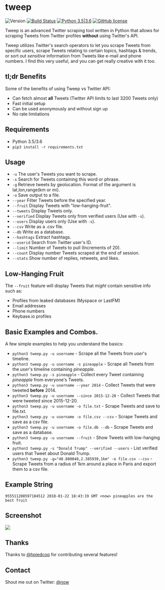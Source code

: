 # tweep

![Version](https://img.shields.io/badge/Version-1.0-blue.svg) [![Build Status](https://travis-ci.org/haccer/tweep.svg?branch=master)](https://travis-ci.org/haccer/tweep/) [![Python 3.5|3.6](https://img.shields.io/badge/Python-3.5%2F3.6-blue.svg)](https://www.python.org/download/releases/3.0/) [![GitHub license](https://img.shields.io/github/license/haccer/tweep.svg)](https://github.com/haccer/tweep/blob/master/LICENSE)

Tweep is an advanced Twitter scraping tool written in Python that allows for scraping Tweets from Twitter profiles **without** using Twitter's API.

Tweep utilizes Twitter's search operators to let you scrape Tweets from specific users, scrape Tweets relating to certain topics, hashtags & trends, or sort out _sensitive_ information from Tweets like e-mail and phone numbers. I find this very useful, and you can get really creative with it too.

## tl;dr Benefits

Some of the benefits of using Tweep vs Twitter API:

- Can fetch almost **all** Tweets (Twitter API limits to last 3200 Tweets only)
- Fast initial setup
- Can be used anonymously and without sign up
- No rate limitations

## Requirements

- Python 3.5/3.6
- `pip3 install -r requirements.txt`

## Usage

- `-u` The user's Tweets you want to scrape.
- `-s` Search for Tweets containing this word or phrase.
- `-g` Retrieve tweets by geolocation. Format of the argument is lat,lon,range(km or mi).
- `-o` Save output to a file.
- `--year` Filter Tweets before the specified year.
- `--fruit` Display Tweets with "low-hanging-fruit".
- `--tweets` Display Tweets only.
- `--verified` Display Tweets only from verified users (Use with `-s`).
- `--users` Display users only (Use with `-s`).
- `--csv` Write as a .csv file.
- `--db` Write as a database.
- `--hashtags` Extract hashtags.
- `--userid` Search from Twitter user's ID.
- `--limit` Number of Tweets to pull (Increments of 20).
- `--count` Display number Tweets scraped at the end of session.
- `--stats` Show number of replies, retweets, and likes.

## Low-Hanging Fruit

The `--fruit` feature will display Tweets that _might_ contain sensitive info such as:

- Profiles from leaked databases (Myspace or LastFM)
- Email addresses
- Phone numbers
- Keybase.io profiles

## Basic Examples and Combos.

A few simple examples to help you understand the basics:

- `python3 tweep.py -u username` - Scrape all the Tweets from _user_'s timeline.
- `python3 tweep.py -u username -s pineapple` - Scrape all Tweets from the _user_'s timeline containing _pineapple_.
- `python3 tweep.py -s pineapple` - Collect every Tweet containing _pineapple_ from everyone's Tweets.
- `python3 tweep.py -u username --year 2014` - Collect Tweets that were tweeted **before** 2014.
- `python3 tweep.py -u username --since 2015-12-20` - Collect Tweets that were tweeted since 2015-12-20.
- `python3 tweep.py -u username -o file.txt` - Scrape Tweets and save to file.txt.
- `python3 tweep.py -u username -o file.csv --csv` - Scrape Tweets and save as a csv file.
- `python3 tweep.py -u username -o file.db --db` - Scrape Tweets and save as a database.
- `python3 tweep.py -u username --fruit` - Show Tweets with low-hanging fruit.
- `python3 tweep.py -s "Donald Trump" --verified --users` - List verified users that Tweet about Donald Trump.
- `python3 tweep.py -g="48.880048,2.385939,1km" -o file.csv --csv` - Scrape Tweets from a radius of 1km around a place in Paris and export them to a csv file.

## Example String

`955511208597184512 2018-01-22 18:43:19 GMT <now> pineapples are the best fruit`

## Screenshot

<img src="https://i.imgur.com/RKdBrHr.png" />

## Thanks

Thanks to [@hpiedcoq](https://github.com/hpiedcoq) for contributing several features!

## Contact

Shout me out on Twitter: [@now](https://twitter.com/now)
